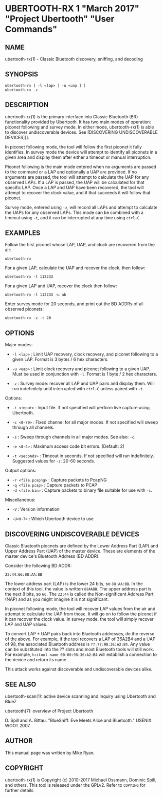 # UBERTOOTH-RX 1 "March 2017" "Project Ubertooth" "User Commands"

## NAME

ubertooth-rx(1) - Classic Bluetooth discovery, sniffing, and decoding

## SYNOPSIS

    ubertooth-rx [ -l <lap> [ -u <uap ] ]
    ubertooth-rx -z

## DESCRIPTION

ubertooth-rx(1) is the primary interface into Classic Bluetooth (BR)
functionality provided by Ubertooth. It has two main modes of operation:
piconet following and survey mode. In either mode, ubertooth-rx(1) is
able to discover undiscoverable devices. See [DISCOVERING UNDISCOVERABLE
DEVICES][].

In piconet following mode, the tool will follow the first piconet it
fully identifies. In survey mode the device will attempt to identify all
piconets in a given area and display them after either a timeout or
manual interruption.

Piconet following is the main mode entered when no arguments are passed
to the command or a LAP and optionally a UAP are provided. If no
arguments are passed, the tool will attempt to calculate the UAP for any
observed LAPs. If a LAP is passed, the UAP will be calculated for that
specific LAP. Once a LAP and UAP have been recovered, the tool will
attempt to recover the clock value, and if that succeeds it will follow
that piconet.

Survey mode, entered using `-z`, will record all LAPs and attempt to
calculate the UAPs for any observed LAPs. This mode can be combined with
a timeout using `-t`, and it can be interrupted at any time using
`ctrl-C`.

## EXAMPLES

Follow the first piconet whose LAP, UAP, and clock are recovered from
the air:

    ubertooth-rx

For a given LAP, calculate the UAP and recover the clock, then follow:

    ubertooth-rx -l 112233

For a given LAP and UAP, recover the clock then follow:

    ubertooth-rx -l 112233 -u ab

Enter survey mode for 20 seconds, and print out the BD ADDRs of all
observed piconets:

    ubertooth-rx -z -t 20

## OPTIONS

Major modes:

 - `-l <lap>` :
   Limit UAP recovery, clock recovery, and piconet following to a given
   LAP. Format is 3 bytes / 6 hex characters.

 - `-u <uap>` :
   Limit clock recovery and piconet following to a given UAP. Must be
   used in conjunction with `-l`. Format is 1 byte / 2 hex characters.

 - `-z` :
   Survey mode: recover all LAP and UAP pairs and display them. Will run
   indefinitely until interrupted with `ctrl-C` unless paired with `-t`.

Options:

 - `-i <input>` :
   Input file. If not specified will perform live capture using
   Ubertooth.

 - `-c <0-79>` :
   Fixed channel for all major modes. If not specified will sweep
   through all channels.

 - `-s` :
   Sweep through channels in all major modes. See also: `-c`.

 - `-e <0-4>` :
   Maximum access code bit errors. [Default: 2]

 - `-t <seconds>` :
   Timeout in seconds. If not specified will run indefinitely. Suggested
   values for `-z`: 20-60 seconds.

Output options:

 - `-r <file.pcapng>` :
   Capture packets to PcapNG
 - `-q <file.pcap>` :
   Capture packets to PCAP
 - `-d <file.bin>` :
   Capture packets to binary file suitable for use with `-i`.

Miscellaneous:

 - `-V` :
   Version information

 - `-U<0-7>` :
   Which Ubertooth device to use

## DISCOVERING UNDISCOVERABLE DEVICES

Classic Bluetooth piocnets are defined by the Lower Address Part (LAP)
and Upper Address Part (UAP) of the master device. These are elements
of the master device's Bluetooth Address (BD ADDR).

Consider the following BD ADDR:

    22:44:66:88:AA:BB

The lower address part (LAP) is the lower 24 bits, so `88:AA:BB`. In the
context of this tool, the value is written `88AABB`. The upper address
part is the next 8 bits, so `66`. The `22:44` is called the
Non-significant Address Part (NAP) and as you might imagine it is not
significant.

In piconet following mode, the tool will recover LAP values from the air
and attempt to calculate the UAP from those. It will go on to follow the
piconet if it can recover the clock value. In survey mode, the tool will
simply recover LAP and UAP values.

To convert LAP + UAP pairs back into Bluetooth addresses, do the reverse
of the above. For example, if the tool recovers a LAP of 36A2B4 and a
UAP of 98, the associated Bluetooth address is `??:??:98:36:A2:B4`. Any
value can be substituted into the ?? slots and most Bluetooth tools will
still work. For example, `hcitool name 00:00:98:36:A2:B4` will establish
a connection to the device and return its name.

This attack works against discoverable and undiscoverable devices alike.

## SEE ALSO

ubertooth-scan(1): active device scanning and inquiry using Ubertooth
and BlueZ

ubertooth(7): overview of Project Ubertooth

D. Spill and A. Bittau. "BlueSniff: Eve Meets Alice and Bluetooth."
USENIX WOOT 2007.

## AUTHOR

This manual page was written by Mike Ryan.

## COPYRIGHT

ubertooth-rx(1) is Copyright (c) 2010-2017 Michael Ossmann, Dominic
Spill, and others. This tool is released under the GPLv2. Refer to
`COPYING` for further details.
